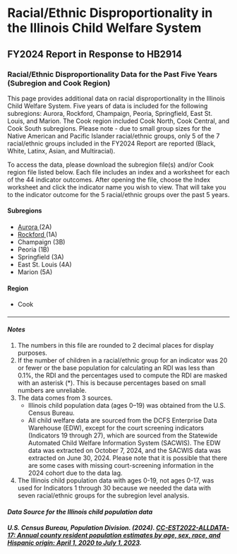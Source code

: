 # Racial/Ethnic Disproportionality in the Illinois Child Welfare System #
## FY2024 Report in Response to HB2914 ##
### Racial/Ethnic Disproportionality Data for the Past Five Years (Subregion and Cook Region) ###
<p>
This page provides additional data on racial disproportionality in the Illinois Child Welfare System. Five years of data is included for the following subregions: Aurora, Rockford, Champaign, Peoria, Springfield, East St. Louis, and Marion. The Cook region included Cook North, Cook Central, and Cook South subregions. Please note - due to small group sizes for the Native American and Pacific Islander racial/ethnic groups, only 5 of the 7 racial/ethnic groups included in the FY2024 Report are reported (Black, White, Latinx, Asian, and Multiracial).
</p>
<p>
To access the data, please download the subregion file(s) and/or Cook region file listed below. Each file includes an index and a worksheet for each of the 44 indicator outcomes. After opening the file, choose the Index worksheet and click the indicator name you wish to view. That will take you to the indicator outcome for the 5 racial/ethnic groups over the past 5 years. 
</p>  

#### Subregions ####
####
* <a href="https://cloud.cfrc.illinois.edu/index.php/s/jAkqYD6nx8TpnjN"> Aurora </a>(2A)
* <a href="https://cloud.cfrc.illinois.edu/index.php/s/FaLCSPePgeXRFNn"> Rockford </a>(1A)
* Champaign (3B)
* Peoria (1B)
* Springfield (3A)
* East St. Louis (4A)
* Marion (5A)
####
#### Region ####
####
* Cook
####
---
#### __*Notes*__ ####
1. The numbers in this file are rounded to 2 decimal places for display purposes. 
2. If the number of children in a racial/ethnic group for an indicator was 20 or fewer or the base population for calculating an RDI was less than 0.1%, the RDI and the percentages used to compute the RDI are masked with an asterisk (*). This is because percentages based on small numbers are unreliable.
3. The data comes from 3 sources.
   - Illinois child population data (ages 0–19) was obtained from the U.S. Census Bureau.
   - All child welfare data are sourced from the DCFS Enterprise Data Warehouse (EDW), except for the court screening indicators (Indicators 19 through 27), which are sourced from the Statewide Automated Child Welfare Information System (SACWIS). The EDW data was extracted on October 7, 2024, and the SACWIS data was extracted on June 30, 2024. Please note that it is possible that there are some cases with missing court-screening information in the 2024 cohort due to the data lag.
4. The Illinois child population data with ages 0-19, not ages 0-17, was used for Indicators 1 through 30 because we needed the data with seven racial/ethnic groups for the subregion level analysis.
#### __*Data Source for the Illinois child population data*__ ####
##### U.S. Census Bureau, Population Division. (2024). <a href="https://www2.census.gov/programs-surveys/popest/datasets/2020-2023/counties/asrh/"> CC-EST2022-ALLDATA-17: Annual county resident population estimates by age, sex, race, and Hispanic origin: April 1, 2020 to July 1, 2023</a>. #####



